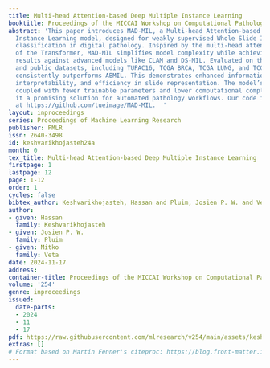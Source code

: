 ```yaml
---
title: Multi-head Attention-based Deep Multiple Instance Learning
booktitle: Proceedings of the MICCAI Workshop on Computational Pathology
abstract: 'This paper introduces MAD-MIL, a Multi-head Attention-based Deep Multiple
  Instance Learning model, designed for weakly supervised Whole Slide Images (WSIs)
  classification in digital pathology. Inspired by the multi-head attention mechanism
  of the Transformer, MAD-MIL simplifies model complexity while achieving competitive
  results against advanced models like CLAM and DS-MIL. Evaluated on the MNIST-BAGS
  and public datasets, including TUPAC16, TCGA BRCA, TCGA LUNG, and TCGA KIDNEY MAD-MIL
  consistently outperforms ABMIL. This demonstrates enhanced information diversity,
  interpretability, and efficiency in slide representation. The model’s effectiveness,
  coupled with fewer trainable parameters and lower computational complexity makes
  it a promising solution for automated pathology workflows. Our code is available
  at https://github.com/tueimage/MAD-MIL.  '
layout: inproceedings
series: Proceedings of Machine Learning Research
publisher: PMLR
issn: 2640-3498
id: keshvarikhojasteh24a
month: 0
tex_title: Multi-head Attention-based Deep Multiple Instance Learning
firstpage: 1
lastpage: 12
page: 1-12
order: 1
cycles: false
bibtex_author: Keshvarikhojasteh, Hassan and Pluim, Josien P. W. and Veta, Mitko
author:
- given: Hassan
  family: Keshvarikhojasteh
- given: Josien P. W.
  family: Pluim
- given: Mitko
  family: Veta
date: 2024-11-17
address:
container-title: Proceedings of the MICCAI Workshop on Computational Pathology
volume: '254'
genre: inproceedings
issued:
  date-parts:
  - 2024
  - 11
  - 17
pdf: https://raw.githubusercontent.com/mlresearch/v254/main/assets/keshvarikhojasteh24a/keshvarikhojasteh24a.pdf
extras: []
# Format based on Martin Fenner's citeproc: https://blog.front-matter.io/posts/citeproc-yaml-for-bibliographies/
---
```

